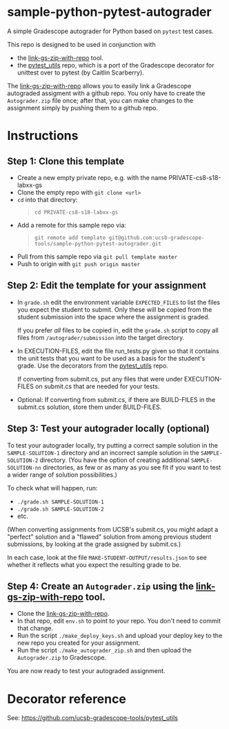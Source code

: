 # sample-python-pytest-autograder

A simple Gradescope autograder for Python based on `pytest` test cases.

This repo is designed to be used in conjunction with

* the  [link-gs-zip-with-repo](https://github.com/ucsb-gradescope-tools/link-gs-zip-with-repo) tool.
* the [pytest_utils](https://github.com/ucsb-gradescope-tools/pytest_utils) repo, which is a port of the Gradescope decorator for unittest over to pytest (by Caitlin Scarberry).

The [link-gs-zip-with-repo](https://github.com/ucsb-gradescope-tools/link-gs-zip-with-repo)
allows you to easily link a Gradescope autograded assigment with a github repo.  You only have to create
the `Autograder.zip` file once; after that, you can make changes to the assignment simply by pushing them
to a github repo.

# Instructions

## Step 1: Clone this template

* Create a new empty private repo, e.g. with the name PRIVATE-cs8-s18-labxx-gs
* Clone the empty repo with `git clone <url>`
*  `cd` into that directory:
   > `cd PRIVATE-cs8-s18-labxx-gs`
* Add a remote for this sample repo via: 
   > `git remote add template git@github.com:ucsb-gradescope-tools/sample-python-pytest-autograder.git`
* Pull from this sample repo via `git pull template master`
* Push to origin with `git push origin master`

## Step 2: Edit the template for your assignment

* In `grade.sh` edit the environment variable `EXPECTED_FILES` to list the files you expect the student to submit.  Only these
   will be copied from the student submission into the space where the assignment is graded.
   
   If you prefer *all* files to be copied in, edit the `grade.sh` script to copy all files from `/autograder/submission` into
   the target directory.
   
* In EXECUTION-FILES, edit the file run_tests.py given so that it contains the unit tests that you want to be used as a basis
   for the student's grade.   Use the decorators from the [pytest_utils](https://github.com/ucsb-gradescope-tools/pytest_utils) repo.

   If converting from submit.cs, put any files that were under EXECUTION-FILES on submit.cs that are needed
   for your tests.

* Optional: If converting from submit.cs, if there are BUILD-FILES in the submit.cs solution, store them
   under BUILD-FILES.

## Step 3: Test your autograder locally (optional)

To test your autograder locally, try putting a correct sample solution
in the `SAMPLE-SOLUTION-1` directory and an incorrect sample solution in
the `SAMPLE-SOLUTION-2` directory.  (You have the option of creating
additional `SAMPLE-SOLUTION-nn` directories, as few or as many as you
see fit if you want to test a wider range of solution possibilities.)

To check what will happen, run:
* `./grade.sh SAMPLE-SOLUTION-1`
* `./grade.sh SAMPLE-SOLUTION-2` 
* etc.



(When converting assignments from UCSB's submit.cs, you might adapt a "perfect" solution and a "flawed" solution from among previous student submissions, by looking at the grade assigned by submit.cs.)

In each case, look at the file `MAKE-STUDENT-OUTPUT/results.json` to see whether it reflects what you expect the resulting grade to be.   

## Step 4: Create an `Autograder.zip` using the [link-gs-zip-with-repo](https://github.com/ucsb-gradescope-tools/link-gs-zip-with-repo) tool.
   
* Clone the [link-gs-zip-with-repo](https://github.com/ucsb-gradescope-tools/link-gs-zip-with-repo).
* In that repo, edit `env.sh` to point to your repo.  You don't need to commit that change.
* Run the script `./make_deploy_keys.sh` and upload your deploy key to the new repo you created for your assignment.
* Run the script `./make_autograder_zip.sh` and then upload the `Autograder.zip` to Gradescope.

You are now ready to test your autograded assignment.
   
# Decorator reference

See: <https://github.com/ucsb-gradescope-tools/pytest_utils>   
   

